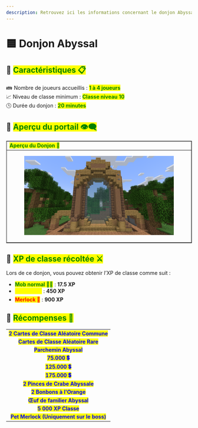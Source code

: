 ```yaml
---
description: Retrouvez ici les informations concernant le donjon Abyssal
---
```


# 🟦 Donjon Abyssal

## 💠 <mark style="color:green;"> Caractéristiques 📋</mark>

👪 Nombre de joueurs accueillis : <mark style="color:green;">**1 à 4 joueurs**</mark>  
📈 Niveau de classe minimum : <mark style="color:green;">**Classe niveau 10**</mark>  
🕓 Durée du donjon : <mark style="color:green;">**20 minutes**</mark>  

## 💠 <mark style="color:green;"> Aperçu du portail 👁‍🗨</mark>

<table border="1" cellspacing="0" cellpadding="6">
  <tr>
    <td><mark style="color:green;"><strong>Aperçu du Donjon 📸</strong></mark></td>
  </tr>
  <tr>
    <td><figure><img src="../../.gitbook/assets/Les_Donjons/Portail/Event/Abyssal.png" alt=""></figure></td>
  </tr>
</table>

## 💠 <mark style="color:green;"> XP de classe récoltée ⚔</mark>

Lors de ce donjon, vous pouvez obtenir l’XP de classe comme suit :  

* <mark style="color:green;"><strong>Mob normal 🧟‍♂️</strong></mark> : **17.5 XP**  
* <mark style="color:yellow;"><strong>Nautilux 👽</strong></mark> : **450 XP**  
* <mark style="color:red;"><strong>Merlock 🐉</strong></mark> : **900 XP**

## 💠 <mark style="color:green;">Récompenses 🎁</mark>

|                                                                                        |
|:--------------------------------------------------------------------------------------:|
| <mark style="color:blue;"><strong>2 Cartes de Classe Aléatoire Commune</strong></mark> |
| <mark style="color:blue;"><strong>Cartes de Classe Aléatoire Rare</strong></mark>      |
| <mark style="color:blue;"><strong>Parchemin Abyssal</strong></mark>                    |
| <mark style="color:blue;"><strong>75.000 💲</strong></mark>                             |
| <mark style="color:blue;"><strong>125.000 💲</strong></mark>                            |
| <mark style="color:blue;"><strong>175.000 💲</strong></mark>                            |
| <mark style="color:blue;"><strong>2 Pinces de Crabe Abyssale</strong></mark>      |
| <mark style="color:blue;"><strong>2 Bonbons à l'Orange</strong></mark>                 |
| <mark style="color:blue;"><strong>Œuf de familier Abyssal</strong></mark>              |
| <mark style="color:blue;"><strong>5 000 XP Classe</strong></mark>                      |
| <mark style="color:blue;"><strong>Pet Merlock (Uniquement sur le boss)</strong></mark> |
